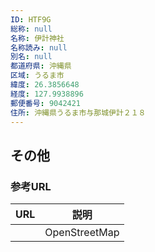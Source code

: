 ```yaml
---
ID: HTF9G
総称: null
名称: 伊計神社
名称読み: null
別名: null
都道府県: 沖縄県
区域: うるま市
緯度: 26.3856648
経度: 127.9938896
郵便番号: 9042421
住所: 沖縄県うるま市与那城伊計２１８
---
```


## その他

### 参考URL

| URL | 説明          |
| --- | ------------- |
|     | OpenStreetMap |
